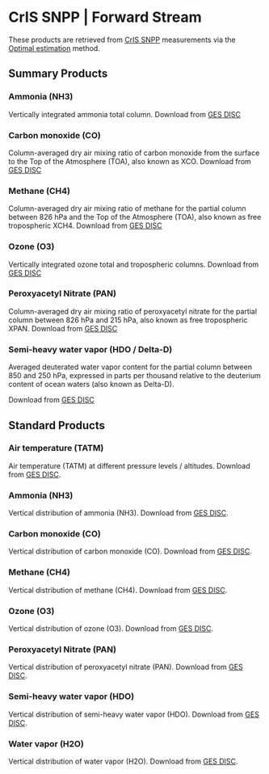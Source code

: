 # CrIS SNPP | Forward Stream 

These products are retrieved from [CrIS SNPP](intro-instruments) measurements via the [Optimal estimation](https://en.wikipedia.org/wiki/Optimal_estimation) method.

## Summary Products

### Ammonia (NH3) 

Vertically integrated ammonia total column. Download from [GES DISC](https://disc.gsfc.nasa.gov/datasets/TRPSYL2NH3CRSFS_1/summary)

### Carbon monoxide (CO)

Column-averaged dry air mixing ratio of carbon monoxide from the surface to the Top of the Atmosphere (TOA), also known as XCO. Download from [GES DISC](https://disc.gsfc.nasa.gov/datasets/TRPSYL2COCRSFS_1/summary)

### Methane (CH4)

Column-averaged dry air mixing ratio of methane for the partial column between 826 hPa and the Top of the Atmosphere (TOA), also known as free tropospheric XCH4. Download from [GES DISC](https://disc.gsfc.nasa.gov/datasets/TRPSYL2CH4CRSFS_1/summary)

### Ozone (O3) 

Vertically integrated ozone total and tropospheric columns. Download from [GES DISC](https://disc.gsfc.nasa.gov/datasets/TRPSYL2O3CRSFS_1/summary)

### Peroxyacetyl Nitrate (PAN)

Column-averaged dry air mixing ratio of peroxyacetyl nitrate for the partial column between 826 hPa and 215 hPa, also known as free tropospheric XPAN. Download from [GES DISC](https://disc.gsfc.nasa.gov/datasets/TRPSYL2PANCRSFS_1/summary)

### Semi-heavy water vapor (HDO / Delta-D)

Averaged deuterated water vapor content for the partial column between 850 and 250 hPa, expressed in parts per thousand relative to the deuterium content of ocean waters (also known as Delta-D).

Download from [GES DISC](https://disc.gsfc.nasa.gov/datasets/TRPSYL2HDOCRSFS_1/summary)

## Standard Products

### Air temperature (TATM)

Air temperature (TATM) at different pressure levels / altitudes. Download from [GES DISC](https://disc.gsfc.nasa.gov/datasets/TRPSDL2TATMCRSFS_1/summary).

### Ammonia (NH3) 

Vertical distribution of ammonia (NH3). Download from [GES DISC](https://disc.gsfc.nasa.gov/datasets/TRPSDL2NH3CRSFS_1/summary).


### Carbon monoxide (CO)

Vertical distribution of carbon monoxide (CO). Download from [GES DISC](https://disc.gsfc.nasa.gov/datasets/TRPSDL2COCRSFS_1/summary).

### Methane (CH4) 

Vertical distribution of methane (CH4). Download from [GES DISC](https://disc.gsfc.nasa.gov/datasets/TRPSDL2CH4CRSFS_1/summary).

### Ozone (O3) 

Vertical distribution of ozone (O3). Download from [GES DISC](https://disc.gsfc.nasa.gov/datasets/TRPSDL2O3CRSFS_1/summary).

### Peroxyacetyl Nitrate (PAN)

Vertical distribution of peroxyacetyl nitrate (PAN). Download from [GES DISC](https://disc.gsfc.nasa.gov/datasets/TRPSDL2PANCRSFS_1/summary).

### Semi-heavy water vapor (HDO) 

Vertical distribution of semi-heavy water vapor (HDO). Download from [GES DISC](https://disc.gsfc.nasa.gov/datasets/TRPSDL2HDOCRSFS_1/summary).

### Water vapor (H2O) 

Vertical distribution of water vapor (H2O). Download from [GES DISC](https://disc.gsfc.nasa.gov/datasets/TRPSDL2H2OCRSFS_1/summary).
